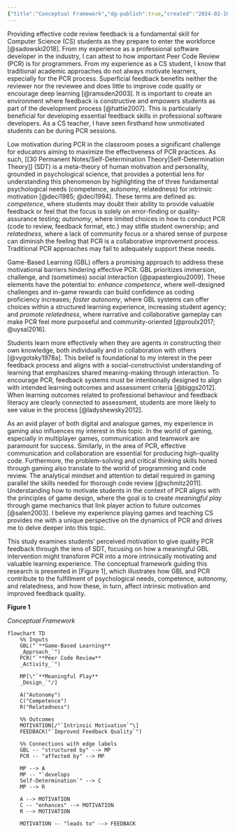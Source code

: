 ```yaml
---
{"title":"Conceptual Framework","dg-publish":true,"created":"2024-02-10","modified":"2025-03-30","permalink":"/50-works/research/conceptual-framework/","dgPassFrontmatter":true,"updated":"2025-03-30"}
---
```



Providing effective code review feedback is a fundamental skill for Computer Science (CS) students as they prepare to enter the workforce [@sadowski2018]. From my experience as a professional software developer in the industry, I can attest to how important Peer Code Review (PCR) is for programmers. From my experience as a CS student, I know that traditional academic approaches do not always motivate learners, especially for the PCR process. Superficial feedback benefits neither the reviewer nor the reviewee and does little to improve code quality or encourage deep learning [@ramsden2003]. It is important to create an environment where feedback is constructive and empowers students as part of the development process [@hattie2007]. This is particularly beneficial for developing essential feedback skills in professional software developers. As a CS teacher, I have seen firsthand how unmotivated students can be during PCR sessions.

Low motivation during PCR in the classroom poses a significant challenge for educators aiming to maximize the effectiveness of PCR practices. As such, [[30 Permanent Notes/Self-Determination Theory\|Self-Determination Theory]] (SDT) is a meta-theory of human motivation and personality, grounded in psychological science, that provides a potential lens for understanding this phenomenon by highlighting the of three fundamental psychological needs (competence, autonomy, relatedness) for intrinsic motivation [@deci1985; @deci1994]. These terms are defined as: _competence_, where students may doubt their ability to provide valuable feedback or feel that the focus is solely on error-finding or quality-assurance testing; _autonomy_, where limited choices in how to conduct PCR (code to review, feedback format, etc.) may stifle student ownership; and _relatedness_, where a lack of community focus or a shared sense of purpose can diminish the feeling that PCR is a collaborative improvement process. Traditional PCR approaches may fail to adequately support these needs.

Game-Based Learning (GBL) offers a promising approach to address these motivational barriers hindering effective PCR. GBL prioritizes immersion, challenge, and (sometimes) social interaction [@papastergiou2009]. These elements have the potential to: _enhance competence_, where well-designed challenges and in-game rewards can build confidence as coding proficiency increases; _foster autonomy_, where GBL systems can offer choices within a structured learning experience, increasing student agency; and _promote relatedness_, where narrative and collaborative gameplay can make PCR feel more purposeful and community-oriented [@proulx2017; @uysal2016].

Students learn more effectively when they are agents in constructing their own knowledge, both individually and in collaboration with others [@vygotsky1978a]. This belief is foundational to my interest in the peer feedback process and aligns with a social-constructivist understanding of learning that emphasizes shared meaning-making through interaction. To encourage PCR, feedback systems must be intentionally designed to align with intended learning outcomes and assessment criteria [@biggs2012]. When learning outcomes related to professional behaviour and feedback literacy are clearly connected to assessment, students are more likely to see value in the process [@ladyshewsky2012].

As an avid player of both digital and analogue games, my experience in gaming also influences my interest in this topic. In the world of gaming, especially in multiplayer games, communication and teamwork are paramount for success. Similarly, in the area of PCR, effective communication and collaboration are essential for producing high-quality code. Furthermore, the problem-solving and critical thinking skills honed through gaming also translate to the world of programming and code review. The analytical mindset and attention to detail required in gaming parallel the skills needed for thorough code review [@schmitz2011]. Understanding how to motivate students in the context of PCR aligns with the principles of game design, where the goal is to create _meaningful play_ through game mechanics that link player action to future outcomes [@salen2003]. I believe my experience playing games and teaching CS provides me with a unique perspective on the dynamics of PCR and drives me to delve deeper into this topic.

This study examines students’ perceived motivation to give quality PCR feedback through the lens of SDT, focusing on how a meaningful GBL intervention might transform PCR into a more intrinsically motivating and valuable learning experience. The conceptual framework guiding this research is presented in [Figure 1], which illustrates how GBL and PCR contribute to the fulfillment of psychological needs, competence, autonomy, and relatedness, and how these, in turn, affect intrinsic motivation and improved feedback quality.

**Figure 1**

_Conceptual Framework_

```mermaid
flowchart TD
    %% Inputs
    GBL("`**Game-Based Learning**
    _Approach_`")
    PCR("`**Peer Code Review**
    _Activity_`")

    MP[\"`**Meaningful Play**
    _Design_`"/]

    A("Autonomy")
    C("Competence")
    R("Relatedness")

    %% Outcomes
    MOTIVATION[/"`Intrinsic Motivation`"\]
    FEEDBACK("`Improved Feedback Quality`")

    %% Connections with edge labels
    GBL -- "structured by" --> MP
    PCR -- "affected by" --> MP

    MP --> A
    MP -- "`develops
    Self-Determination`" --> C
    MP --> R

    A --> MOTIVATION
    C -- "enhances" --> MOTIVATION
    R --> MOTIVATION

    MOTIVATION -- "leads to" --> FEEDBACK
```
